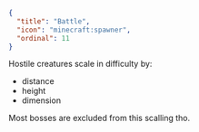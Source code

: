 ```json
{
  "title": "Battle",
  "icon": "minecraft:spawner",
  "ordinal": 11
}
```

Hostile creatures scale in difficulty by:

- distance
- height
- dimension


Most bosses are excluded from this scalling tho.